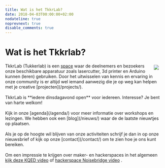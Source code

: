 ```yaml
---
title: Wat is het TkkrLab?
date: 2018-04-03T00:00:00+02:00
nodateline: true
noprevnext: true
disable_comments: true
---
```


# Wat is het Tkkrlab?

<img style="float: right; margin: 5px;" src="/homepage_photo.jpg">
TkkrLab (Tukkerlab) is een <a href="http://tkkrlab.nl/wiki/Space_5.0" target="_blank">space</a> waar de deelnemers en bezoekers onze beschikbare apparatuur zoals lasercutter, 3d printer en Arduino kunnen (leren) gebruiken. Door het uitwisselen van kennis en ervaring in onze community is er altijd wel iemand aanwezig die je op weg kan helpen met je creative [projecten](/projects/).
<br />
<br />
TkkrLab is **iedere dinsdagavond open** voor iedereen. Interesse? Je bent van harte welkom!
<br />
<br />
Kijk in onze [agenda](/agenda/) voor meer informatie over workshops en lezingen. We hebben ook een [blog](/nieuws/) waar de de laatste nieuwtjes op plaatsen.
<br />
<br />
Als je op de hoogte wil blijven van onze activiteiten schrijf je dan in op onze nieuwsbrief of kijk op onze [contact](/contact/) om te zien hoe je ons kunt bereiken.
<br />
<br />
Om een impressie te krijgen over maker- en hackerspaces in het algemeen <a href="http://youtu.be/wamwklXWK4M" target="_blank">kijk deze KQED video</a> of <a href="https://www.youtube.com/watch?v=nsiYTBQpIJ8" target="_blank">hackerspace Noisebridge video</a> .
